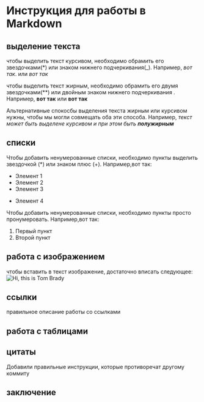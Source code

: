 # Инструкция для работы в Markdown
## выделение текста
чтобы выделить текст курсивом, необходимо обрамить его звездочками(*) или знаком нижнего подчеркивания(_). Например, *вот так*. или _вот так_

чтобы выделить текст жирным, необходимо обрамить его двумя звездочками(**) или двойным знаком нижнего подчеркивания . Например, **вот так** или __вот так__

Альтернативные спокосбы выделения текста жирным или курсивом нужны, чтобы мы могли совмещать оба эти способа. Например, _текст может быть выделене курсивом и при этом быть **полужирным**_ 

## списки

Чтобы добавить ненумерованные списки, необходимо пункты выделить звездочкой (*) или знаком плюс (+). Например,вот так:

* Элемент 1
* Элемент 2
* Элемент 3
+ Элемент 4

Чтобы добавить ненумерованные списки, необходимо пункты просто пронумеровать. Например,вот так:

1. Первый пункт
2. Второй пункт

## работа с изображением

чтобы вставить в текст изображение, достаточно вписать следующее: ![Hi, this is Tom Brady](TB12.jpg)

## ссылки
правильное описание работы со ссылками
## работа с таблицами

## цитаты
Добавили правильные инструкции, которые противоречат другому коммиту
## заключение
